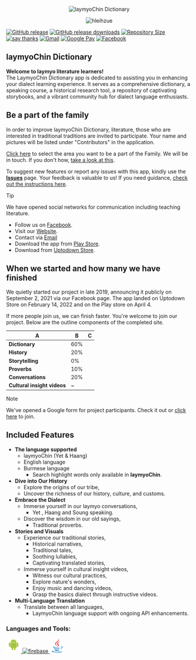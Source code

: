 <p align="center">
  <img src="https://github.com/hleihzue/LaymyoChin-Dictionary/assets/155907427/48fba0ba-1db7-4de3-bf59-668d421a50f3" alt="laymyoChin Dictionary" width="100">

</p>
<div align="center">
  <img src="https://komarev.com/ghpvc/?username=hleihzue&label=Visitors&color=ffff00&style=flat" alt="hleihzue" />
</div>

[![GitHub release](https://img.shields.io/github/release/hleihzue/LaymyoChin-Dictionary.svg)](https://github.com/hleihzue/LaymyoChin-Dictionary/releases) [![GitHub release downloads](https://img.shields.io/github/downloads/hleihzue/LaymyoChin-Dictionary/total.svg)](https://GitHub.com/hleihzue/LaymyoChin-Dictionary/releases/) [![Repository Size](https://img.shields.io/github/repo-size/hleihzue/LaymyoChin-Dictionary.svg)](https://github.com/hleihzue/LaymyoChin-Dictionary) [![say thanks](https://img.shields.io/badge/say-thanks-ff69b4.svg)](https://saythanks.io/to/hleihzue) [![Gmail](https://img.shields.io/badge/Gmail-%23D14836.svg?style=flat&logo=Gmail&logoColor=white)](mailto:laymyochin.dictionary@gmail.com) [![Google Pay](https://img.shields.io/badge/GooglePay-%233780F1.svg?style=flat&logo=Google-Pay&logoColor=white)](https://play.google.com/store/apps/details?id=chin.bk.hleihzue.yet.dictionary) [![Facebook](https://img.shields.io/badge/Facebook-%231877F2.svg?style=flat&logo=Facebook&logoColor=white)](https://www.facebook.com/profile.php?id=100095702314809&mibextid=ZbWKwL)

## laymyoChin Dictionary
**Welcome to laymyo literature learners!**     
The LaymyoChin Dictionary app is dedicated to assisting you in enhancing your dialect learning experience. It serves as a comprehensive dictionary, a speaking course, a historical research tool, a repository of captivating storybooks, and a vibrant community hub for dialect language enthusiasts.


## Be a part of the family
 In order to improve laymyoChin Dictionary, literature, those who are interested in traditional traditions are invited to participate.  Your name and pictures will be listed under "Contributors" in the application.

[Click here](https://forms.gle/LPEM9dKWJh24oMxTA) to select the area you want to be a part of the Family.  We will be in touch.  If you don't how, [take a look at this](https://www.facebook.com/share/p/GBXqNHwGJUNPXmVv/?mibextid=Nif5oz).

To suggest new features or report any issues with this app, kindly use the [**Issues**](https://github.com/hleihzue/LaymyoChin-Dictionary/issues/new) page. Your feedback is valuable to us! If you need guidance, [check out the instructions here](https://www.facebook.com/share/p/SCdwJwCA6xjpG5MC/?mibextid=Nif5oz).

> [!TIP]
> We have opened social networks for communication including teaching literature.
 * Follow us on [Facebook](https://www.facebook.com/profile.php?id=100095702314809&mibextid=ZbWKwL).
 * Visit our [Website](www.laymyochin.wordpress.com/).
 * Contact via [Email](mailto:laymyochin.dictionary@gmail.com)
 * Download the app from [Play Store](https://play.google.com/store/apps/details?id=chin.bk.hleihzue.yet.dictionary).
 * Download from [Uptodown Store](https://yet-mm-dictionary.en.uptodown.com/android/download).



## When we started and how many we have finished
 We quietly started our project in late 2019, announcing it publicly on September 2, 2021 via our Facebook page. The app landed on Uptodown Store on February 14, 2022 and on the Play store on April 4.

 If more people join us, we can finish faster. You're welcome to join our project. Below are the outline components of the completed site.

| A                          | B         | C  |
| -------------------------- | --------- | -- |
| **Dictionary**                 | 60%       |    |
| **History**                    | 20%       |    |
| **Storytelling**               | 0%        |    |
| **Proverbs**                   | 10%       |    |
| **Conversations**              | 20%       |    |
| **Cultural insight videos**    | ~    |    |

> [!NOTE]
> We've opened a Google form for project participants. Check it out or [click here](https://forms.gle/LPEM9dKWJh24oMxTA) to join.




## Included Features
* **The language supported**
   * laymyoChin (Yet & Haang)
   * English language
   * Burmese language
      + Search highlight words only available in **laymyoChin**.
* **Dive into Our History**
  * Explore the origins of our tribe,
  * Uncover the richness of our history, culture, and customs.
* **Embrace the Dialect**
    * Immerse yourself in our laymyo conversations,
        + Yet , Haang and Soung speaking.
    * Discover the wisdom in our old sayings,
        + Traditional proverbs.
*  **Stories and Visuals**
    *  Experience our traditional stories,
        + Historical narratives,
        + Traditional tales,
        + Soothing lullabies,
        + Captivating translated stories,
    *  Immerse yourself in cultural insight videos,
        + Witness our cultural practices,
        + Explore nature's wonders,
        + Enjoy music and dancing videos,
        + Grasp the basics dialect through instructive videos.
* **Multi-Language Translation**
   * Translate between all languages,
        + LaymyoChin language support with ongoing API enhancements.
      

<h3 align="left">Languages and Tools:</h3>
<p align="left"> <a href="https://developer.android.com" target="_blank" rel="noreferrer"> <img src="https://raw.githubusercontent.com/devicons/devicon/master/icons/android/android-original-wordmark.svg" alt="android" width="40" height="40"/> </a> <a href="https://firebase.google.com/" target="_blank" rel="noreferrer"> <img src="https://www.vectorlogo.zone/logos/firebase/firebase-icon.svg" alt="firebase" width="40" height="40"/> </a> <a href="https://www.java.com" target="_blank" rel="noreferrer"> <img src="https://raw.githubusercontent.com/devicons/devicon/master/icons/java/java-original.svg" alt="java" width="40" height="40"/> </a> </p>

